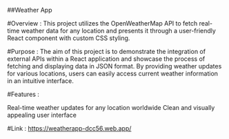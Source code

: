 ##Weather App

#Overview :
This project utilizes the OpenWeatherMap API to fetch real-time weather data for any location and presents it through a user-friendly React component with custom CSS styling.

#Purpose :
The aim of this project is to demonstrate the integration of external APIs within a React application and showcase the process of fetching and displaying data in JSON format. By providing weather updates for various locations, users can easily access current weather information in an intuitive interface.

#Features :

Real-time weather updates for any location worldwide
Clean and visually appealing user interface

#Link : 
https://weatherapp-dcc56.web.app/
